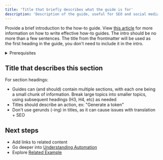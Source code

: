```yaml
---
title: 'Title that briefly describes what the guide is for'
description: 'Description of the guide, useful for SEO and social media links'
---
```


Provide a brief introduction to the how-to guide. View [this article](https://diataxis.fr/how-to-guides/) for more information on how to write effective how-to guides. The intro should be no more than a few sentences.
The title from the frontmatter will be used as the first heading in the guide, you don't need to include it in the intro.

<details>
  <summary>Prerequisites</summary>

To follow the steps in this guide, you'll need:

- A prerequisite, ex: "Familiarity with [Asset definitions](/concepts/assets)"
- Another prerequisite, ex: "To install this library"
- One more

</details>

## Title that describes this section

For section headings:

- Guides can (and should) contain multiple sections, with each one being a small chunk of information. Break large topics into smaller topics, using subsequent headings (H3, H4, etc) as needed
- Titles should describe an action, ex: "Generate a token"
- Don't use gerunds (-ing) in titles, as it can cause issues with translation + SEO

## Next steps

- Add links to related content
- Go deeper into [Understanding Automation](/concepts/understanding-automation)
- Explore [Related Example](/)
